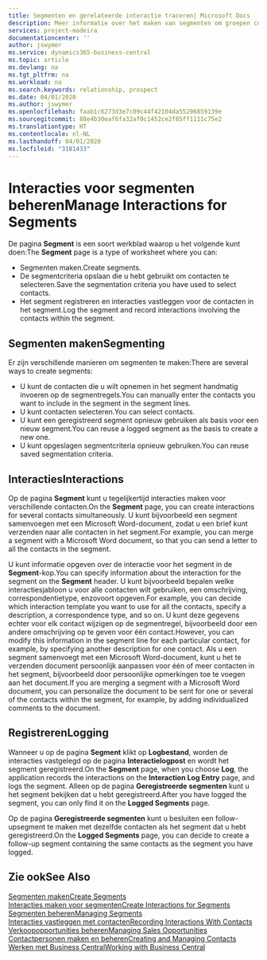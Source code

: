 ```yaml
---
title: Segmenten en gerelateerde interactie traceren| Microsoft Docs
description: Meer informatie over het maken van segmenten om groepen contacten te definiëren en interacties op te geven voor segmenten.
services: project-madeira
documentationcenter: ''
author: jswymer
ms.service: dynamics365-business-central
ms.topic: article
ms.devlang: na
ms.tgt_pltfrm: na
ms.workload: na
ms.search.keywords: relationship, prospect
ms.date: 04/01/2020
ms.author: jswymer
ms.openlocfilehash: faab1c6273d3e7c09c44f42104da55296859139e
ms.sourcegitcommit: 88e4b30eaf6fa32af0c1452ce2f85ff1111c75e2
ms.translationtype: HT
ms.contentlocale: nl-NL
ms.lasthandoff: 04/01/2020
ms.locfileid: "3181433"
---
```

# <a name="manage-interactions-for-segments"></a><span data-ttu-id="aa875-103">Interacties voor segmenten beheren</span><span class="sxs-lookup"><span data-stu-id="aa875-103">Manage Interactions for Segments</span></span>
<span data-ttu-id="aa875-104">De pagina **Segment** is een soort werkblad waarop u het volgende kunt doen:</span><span class="sxs-lookup"><span data-stu-id="aa875-104">The **Segment** page is a type of worksheet where you can:</span></span>

* <span data-ttu-id="aa875-105">Segmenten maken.</span><span class="sxs-lookup"><span data-stu-id="aa875-105">Create segments.</span></span>
* <span data-ttu-id="aa875-106">De segmentcriteria opslaan die u hebt gebruikt om contacten te selecteren.</span><span class="sxs-lookup"><span data-stu-id="aa875-106">Save the segmentation criteria you have used to select contacts.</span></span>
* <span data-ttu-id="aa875-107">Het segment registreren en interacties vastleggen voor de contacten in het segment.</span><span class="sxs-lookup"><span data-stu-id="aa875-107">Log the segment and record interactions involving the contacts within the segment.</span></span>

## <a name="segmenting"></a><span data-ttu-id="aa875-108">Segmenten maken</span><span class="sxs-lookup"><span data-stu-id="aa875-108">Segmenting</span></span>
<span data-ttu-id="aa875-109">Er zijn verschillende manieren om segmenten te maken:</span><span class="sxs-lookup"><span data-stu-id="aa875-109">There are several ways to create segments:</span></span>

* <span data-ttu-id="aa875-110">U kunt de contacten die u wilt opnemen in het segment handmatig invoeren op de segmentregels.</span><span class="sxs-lookup"><span data-stu-id="aa875-110">You can manually enter the contacts you want to include in the segment in the segment lines.</span></span>
* <span data-ttu-id="aa875-111">U kunt contacten selecteren.</span><span class="sxs-lookup"><span data-stu-id="aa875-111">You can select contacts.</span></span>
* <span data-ttu-id="aa875-112">U kunt een geregistreerd segment opnieuw gebruiken als basis voor een nieuw segment.</span><span class="sxs-lookup"><span data-stu-id="aa875-112">You can reuse a logged segment as the basis to create a new one.</span></span>
* <span data-ttu-id="aa875-113">U kunt opgeslagen segmentcriteria opnieuw gebruiken.</span><span class="sxs-lookup"><span data-stu-id="aa875-113">You can reuse saved segmentation criteria.</span></span>

## <a name="interactions"></a><span data-ttu-id="aa875-114">Interacties</span><span class="sxs-lookup"><span data-stu-id="aa875-114">Interactions</span></span>
<span data-ttu-id="aa875-115">Op de pagina **Segment** kunt u tegelijkertijd interacties maken voor verschillende contacten.</span><span class="sxs-lookup"><span data-stu-id="aa875-115">On the **Segment** page, you can create interactions for several contacts simultaneously.</span></span> <span data-ttu-id="aa875-116">U kunt bijvoorbeeld een segment samenvoegen met een Microsoft Word-document, zodat u een brief kunt verzenden naar alle contacten in het segment.</span><span class="sxs-lookup"><span data-stu-id="aa875-116">For example, you can merge a segment with a Microsoft Word document, so that you can send a letter to all the contacts in the segment.</span></span>

<span data-ttu-id="aa875-117">U kunt informatie opgeven over de interactie voor het segment in de **Segment**-kop.</span><span class="sxs-lookup"><span data-stu-id="aa875-117">You can specify information about the interaction for the segment on the **Segment** header.</span></span> <span data-ttu-id="aa875-118">U kunt bijvoorbeeld bepalen welke interactiesjabloon u voor alle contacten wilt gebruiken, een omschrijving, correspondentietype, enzovoort opgeven.</span><span class="sxs-lookup"><span data-stu-id="aa875-118">For example, you can decide which interaction template you want to use for all the contacts, specify a description, a correspondence type, and so on.</span></span> <span data-ttu-id="aa875-119">U kunt deze gegevens echter voor elk contact wijzigen op de segmentregel, bijvoorbeeld door een andere omschrijving op te geven voor één contact.</span><span class="sxs-lookup"><span data-stu-id="aa875-119">However, you can modify this information in the segment line for each particular contact, for example, by specifying another description for one contact.</span></span> <span data-ttu-id="aa875-120">Als u een segment samenvoegt met een Microsoft Word-document, kunt u het te verzenden document persoonlijk aanpassen voor één of meer contacten in het segment, bijvoorbeeld door persoonlijke opmerkingen toe te voegen aan het document.</span><span class="sxs-lookup"><span data-stu-id="aa875-120">If you are merging a segment with a Microsoft Word document, you can personalize the document to be sent for one or several of the contacts within the segment, for example, by adding individualized comments to the document.</span></span>

## <a name="logging"></a><span data-ttu-id="aa875-121">Registreren</span><span class="sxs-lookup"><span data-stu-id="aa875-121">Logging</span></span>
<span data-ttu-id="aa875-122">Wanneer u op de pagina **Segment** klikt op **Logbestand**, worden de interacties vastgelegd op de pagina **Interactielogpost** en wordt het segment geregistreerd.</span><span class="sxs-lookup"><span data-stu-id="aa875-122">On the **Segment** page, when you choose **Log**, the application records the interactions on the **Interaction Log Entry** page, and logs the segment.</span></span> <span data-ttu-id="aa875-123">Alleen op de pagina **Geregistreerde segmenten** kunt u het segment bekijken dat u hebt geregistreerd.</span><span class="sxs-lookup"><span data-stu-id="aa875-123">After you have logged the segment, you can only find it on the **Logged Segments** page.</span></span>

<span data-ttu-id="aa875-124">Op de pagina **Geregistreerde segmenten** kunt u besluiten een follow-upsegment te maken met dezelfde contacten als het segment dat u hebt geregistreerd.</span><span class="sxs-lookup"><span data-stu-id="aa875-124">On the **Logged Segments** page, you can decide to create a follow-up segment containing the same contacts as the segment you have logged.</span></span>

## <a name="see-also"></a><span data-ttu-id="aa875-125">Zie ook</span><span class="sxs-lookup"><span data-stu-id="aa875-125">See Also</span></span>
[<span data-ttu-id="aa875-126">Segmenten maken</span><span class="sxs-lookup"><span data-stu-id="aa875-126">Create Segments</span></span>](marketing-how-create-segment.md)  
[<span data-ttu-id="aa875-127">Interacties maken voor segmenten</span><span class="sxs-lookup"><span data-stu-id="aa875-127">Create Interactions for Segments</span></span>](marketing-how-create-interactions.md)  
[<span data-ttu-id="aa875-128">Segmenten beheren</span><span class="sxs-lookup"><span data-stu-id="aa875-128">Managing Segments</span></span>](marketing-segments.md)  
[<span data-ttu-id="aa875-129">Interacties vastleggen met contacten</span><span class="sxs-lookup"><span data-stu-id="aa875-129">Recording Interactions With Contacts</span></span>](marketing-interactions.md)  
[<span data-ttu-id="aa875-130">Verkoopopportunities beheren</span><span class="sxs-lookup"><span data-stu-id="aa875-130">Managing Sales Opportunities</span></span>](marketing-manage-sales-opportunities.md)  
[<span data-ttu-id="aa875-131">Contactpersonen maken en beheren</span><span class="sxs-lookup"><span data-stu-id="aa875-131">Creating and Managing Contacts</span></span>](marketing-contacts.md)  
[<span data-ttu-id="aa875-132">Werken met Business Central</span><span class="sxs-lookup"><span data-stu-id="aa875-132">Working with Business Central</span></span>](ui-work-product.md)
